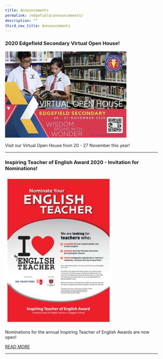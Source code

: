 ```yaml
---
title: Announcements
permalink: /edgefield/announcements/
description: ""
third_nav_title: Announcements
---
```

### 2020 Edgefield Secondary Virtual Open House!

![](/images/tn547d8f2e2_508.jpg)

Visit our Virtual Open House from 20 - 27 November this year!

---------

### Inspiring Teacher of English Award 2020 - Invitation for Nominations!

<img src="/images/tn2b8ab5d58_238.jpg" 
    style="width:70%">

Nominations for the annual Inspiring Teacher of English Awards are now open!  
  
[READ MORE](https://staging.d3jwf1tlw34213.amplifyapp.com/edgefield/announcements/nominations-for-inspiring-english-teacher-award-2020)

----------